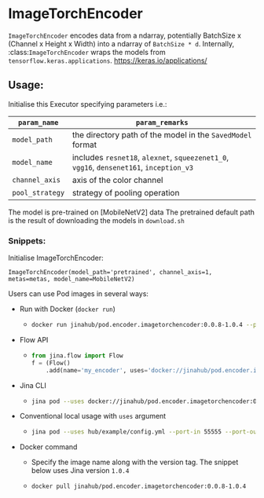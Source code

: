 # ImageTorchEncoder

`ImageTorchEncoder` encodes data from a ndarray, potentially BatchSize x (Channel x Height x Width) into a ndarray of `BatchSize * d`. Internally, :class:`ImageTorchEncoder` wraps the models from `tensorflow.keras.applications`. https://keras.io/applications/


## Usage:

Initialise this Executor specifying parameters i.e.:

| `param_name`  | `param_remarks` |
| ------------- | ------------- |
| `model_path`  | the directory path of the model in the `SavedModel` format  |
| `model_name`  | includes `resnet18`, `alexnet`, `squeezenet1_0`, `vgg16`, `densenet161`, `inception_v3` |
| `channel_axis`| axis of the color channel  |
| `pool_strategy` | strategy of pooling operation |

The model is pre-trained on [MobileNetV2] data
The pretrained default path is the result of downloading the models in `download.sh`

### Snippets:

Initialise ImageTorchEncoder:

`ImageTorchEncoder(model_path='pretrained', channel_axis=1, metas=metas, model_name=MobileNetV2)`

Users can use Pod images in several ways:

- Run with Docker (`docker run`)
  - ```bash
    docker run jinahub/pod.encoder.imagetorchencoder:0.0.8-1.0.4 --port-in 55555 --port-out 55556
    ```

- Flow API
  - ```python
    from jina.flow import Flow
    f = (Flow()
        .add(name='my_encoder', uses='docker://jinahub/pod.encoder.imagetorchencoder:0.0.8-1.0.4', port_in=55555, port_out=55556)
    ```

- Jina CLI
  - ```bash
    jina pod --uses docker://jinahub/pod.encoder.imagetorchencoder:0.0.8-1.0.4 --port-in 55555 --port-out 55556
    ```

- Conventional local usage with `uses` argument
  - ```bash
    jina pod --uses hub/example/config.yml --port-in 55555 --port-out 55556
    ```

- Docker command

  - Specify the image name along with the version tag. The snippet below uses Jina version `1.0.4`

  - ```bash
    docker pull jinahub/pod.encoder.imagetorchencoder:0.0.8-1.0.4
    ```
